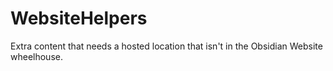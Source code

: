 # WebsiteHelpers
Extra content that needs a hosted location that isn't in the Obsidian Website wheelhouse.
